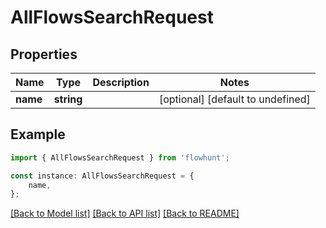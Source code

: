 # AllFlowsSearchRequest


## Properties

Name | Type | Description | Notes
------------ | ------------- | ------------- | -------------
**name** | **string** |  | [optional] [default to undefined]

## Example

```typescript
import { AllFlowsSearchRequest } from 'flowhunt';

const instance: AllFlowsSearchRequest = {
    name,
};
```

[[Back to Model list]](../README.md#documentation-for-models) [[Back to API list]](../README.md#documentation-for-api-endpoints) [[Back to README]](../README.md)
